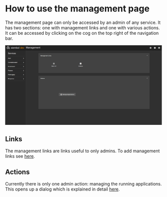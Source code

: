 # How to use the management page

The management page can only be accessed by an admin of any service. It has two sections: one with management links and one with various actions. It can be accessed by clicking on the cog on the top right of the navigation bar.

<img src="../screenshots/management_page.png" alt="drawing"/>

## Links
The management links are links useful to only admins. To add management links see [here](./how_to_add_links_to_siembol_ui_home_page.md).

## Actions
Currently there is only one admin action: managing the running applications. This opens up a dialog which is explained in detail [here](./how_to_manage_applications.md).
